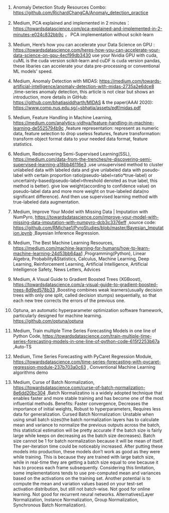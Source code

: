 1. Anomaly Detection Study Resources Combo: https://github.com/RichardChangCA/Anomaly_detection_practice

2. Medium, PCA explained and implemented in 2 minutes： https://towardsdatascience.com/pca-explained-and-implemented-in-2-minutes-e024c832bb9c ， PCA implementation without scikit-learn

3. Medium, Here’s how you can accelerate your Data Science on GPU : https://towardsdatascience.com/heres-how-you-can-accelerate-your-data-science-on-gpu-4ecf99db3430 use your Nvidia GPU with cuda, cuML is the cuda version scikit-learn and cuDF is cuda version pandas, these libaries can accelerate your data pre-processing or conventional ML models' speed.

4. Medium, Anomaly Detection with MIDAS: https://medium.com/towards-artificial-intelligence/anomaly-detection-with-midas-2735a2e6dce8 ,time-series anomaly detection, this article is not clear but shows an introduction, more details in GitHub: https://github.com/bhatiasiddharth/MIDAS & the paper(AAAI 2020): https://www.comp.nus.edu.sg/~sbhatia/assets/pdf/midas.pdf

5. Medium, Feature Handling in Machine Learning, https://medium.com/analytics-vidhya/feature-handling-in-machine-learning-de5525794b9c ,feature representation: represent as numeric data, feature selection to drop useless features, feature transformation: transform object format data to your needed data format, feature statistics.

6. Medium, Rediscovering Semi-Supervised Learning(SSL), https://medium.com/data-from-the-trenches/re-discovering-semi-supervised-learning-a18bb46116e3 ,use unsupervised method to cluster unlabeled data with labeled data and give unlabeled data with pseudo-label with certain proportion ratio(pseudo-label=ratio*true-label) or uncertainty-based(pseudo-label>threshold denoted as true label, this method is better). give low weight(according to confidence value) on pseudo-label data and more more weight on true-labeled data(no significant difference). And then use supervised learning method with true-labeled data augmentation.

7. Medium, Improve Your Model with Missing Data | Imputation with NumPyro, https://towardsdatascience.com/improve-your-model-with-missing-data-imputation-with-numpyro-dcb3c3376eff ,source code: https://github.com/RMichae1/PyroStudies/blob/master/Bayesian_Imputation.ipynb ,Bayesian Inference Regression.

8. Medium, The Best Machine Learning Resources, https://medium.com/machine-learning-for-humans/how-to-learn-machine-learning-24d53bb64aa1 ,Programming(Python), Linear Algebra, Probability&Statistics, Calculus, Machine Learning, Deep Learning, Reinforcement Learning, Artificial Intelligence, Artificial Intelligence Safety, News Letters, Advices

9. Medium, A Visual Guide to Gradient Boosted Trees (XGBoost), https://towardsdatascience.com/a-visual-guide-to-gradient-boosted-trees-8d9ed578b33 ,Boosting combines weak learners(usually decision trees with only one split, called decision stumps) sequentially, so that each new tree corrects the errors of the previous one. 

10. Optuna, an automatic hyperparameter optimization software framework, particularly designed for machine learning. https://github.com/optuna/optuna

11. Medium, Train multiple Time Series Forecasting Models in one line of Python Code, https://towardsdatascience.com/train-multiple-time-series-forecasting-models-in-one-line-of-python-code-615f2253b67a ,Auto-TS

12. Medium, Time Series Forecasting with PyCaret Regression Module, https://towardsdatascience.com/time-series-forecasting-with-pycaret-regression-module-237b703a0c63 , Conventional Machine Learning algorithms demo

13. Medium, Curse of Batch Normalization, https://towardsdatascience.com/curse-of-batch-normalization-8e6dd20bc304 ,Batch Normalizatino is a widely adopted technique that enables faster and more stable training and has become one of the most influential methods. Benefits: Faster convergence, Decreases the importance of initial weights, Robust to hyperparameters, Requires less data for generalization. Cursed Batch Normalization: Unstable when using small batch sizes(the batch normalization layers has to calculate mean and variance to normalize the previous outputs across the batch, this statistical estimation will be pretty accurate if the batch size is fairly large while keeps on decreasing as the batch size decreases). Batch size cannot be 1 for batch normalization because it will be mean of itself. The per-iteration time could be noticeably increased. After putting these models into production, these models don’t work as good as they were while training. This is because they are trained with large batch size, while in real-time they are getting a batch size equal to one because it has to process each frame subsequently. Considering this limitation, some implementations tends to use pre-computed mean and variances based on the activations on the training set. Another potential is to compute the mean and variation values based on your test-set activation distribution, but still not batch-wise. Not good for online learning. Not good for recurrent neural networks. Alternatives(Layer Normalization, Instance Normalization, Group Normalization, Synchronous Batch Normalization).
